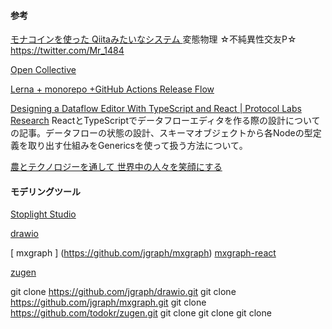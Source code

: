 #### 参考

[モナコインを使った Qiitaみたいなシステム ](https://github.com/Raiu1210/omaemona_front)
変態物理 ☆不純異性交友P☆ https://twitter.com/Mr_1484

[Open Collective](https://opencollective.com/how-it-works)

[ Lerna + monorepo +GitHub Actions Release Flow ](https://github.com/azu/lerna-monorepo-github-actions-release)

[Designing a Dataflow Editor With TypeScript and React | Protocol Labs Research](https://research.protocol.ai/blog/2021/designing-a-dataflow-editor-with-typescript-and-react/)
ReactとTypeScriptでデータフローエディタを作る際の設計についての記事。データフローの状態の設計、スキーマオブジェクトから各Nodeの型定義を取り出す仕組みをGenericsを使って扱う方法について。

[農とテクノロジーを通して 世界中の人々を笑顔にする](https://kikitori.jp/)

#### モデリングツール

[ Stoplight Studio ]( https://stoplight.io/studio/ )

[ drawio ]( https://github.com/jgraph/drawio )

[ mxgraph ] (https://github.com/jgraph/mxgraph)
  [ mxgraph-react ]( https://github.com/eyupcolak/mxgraph-react )

[ zugen ]( https://github.com/todokr/zugen  )


git clone https://github.com/jgraph/drawio.git
git clone https://github.com/jgraph/mxgraph.git
git clone https://github.com/todokr/zugen.git
git clone 
git clone 
git clone 
